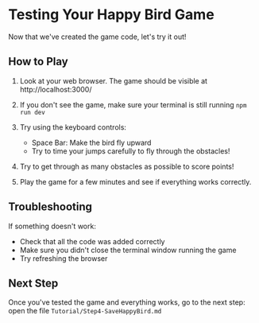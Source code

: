 # Testing Your Happy Bird Game

Now that we've created the game code, let's try it out!

## How to Play

1. Look at your web browser. The game should be visible at http://localhost:3000/

2. If you don't see the game, make sure your terminal is still running `npm run dev`

3. Try using the keyboard controls:
   - Space Bar: Make the bird fly upward
   - Try to time your jumps carefully to fly through the obstacles!

4. Try to get through as many obstacles as possible to score points!

5. Play the game for a few minutes and see if everything works correctly.

## Troubleshooting

If something doesn't work:
- Check that all the code was added correctly
- Make sure you didn't close the terminal window running the game
- Try refreshing the browser

## Next Step

Once you've tested the game and everything works, go to the next step: open the file `Tutorial/Step4-SaveHappyBird.md` 